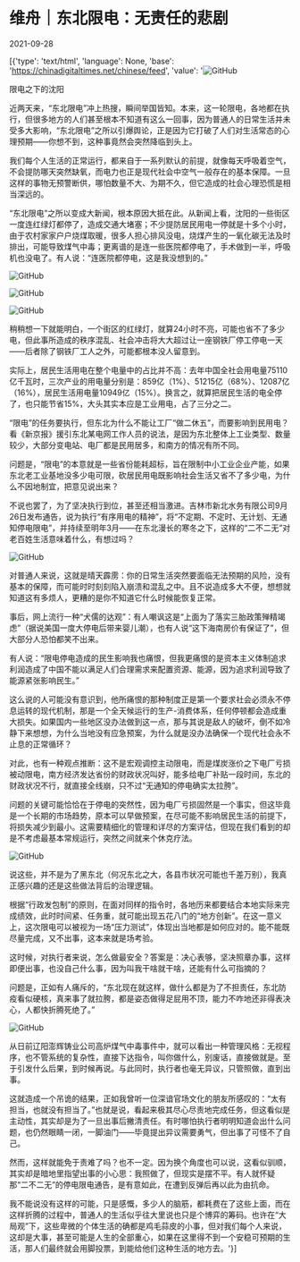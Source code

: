 # 维舟｜东北限电：无责任的悲剧

2021-09-28

[{'type': 'text/html', 'language': None, 'base': 'https://chinadigitaltimes.net/chinese/feed', 'value': '![GitHub](https://chinadigitaltimes.net/chinese/files/2021/09/post-671442-6152f035de91f.)

限电之下的沈阳  

近两天来，“东北限电”冲上热搜，瞬间举国皆知。本来，这一轮限电，各地都在执行，但很多地方的人们甚至根本不知道有这么一回事，因为普通人的日常生活并未受多大影响，“东北限电”之所以引爆舆论，正是因为它打破了人们对生活常态的心理预期——你想不到，这种事竟然会突然降临到头上。

我们每个人生活的正常运行，都来自于一系列默认的前提，就像每天呼吸着空气，不会提防哪天突然缺氧，而电力也正是现代社会中空气一般存在的基本保障。一旦这样的事物无预警断供，哪怕数量不大、为期不久，但它造成的社会心理恐慌是相当深远的。

“东北限电”之所以变成大新闻，根本原因大抵在此。从新闻上看，沈阳的一些街区一度连红绿灯都停了，造成交通大堵塞；不少提防居民用电一停就是十多个小时，由于农村家家户户烧煤取暖，很多人担心排风没电，烧煤产生的一氧化碳无法及时排出，可能导致煤气中毒；更离谱的是连一些医院都停电了，手术做到一半，呼吸机也没电了。有人说：“连医院都停电，这是我没想到的。”

![GitHub](https://chinadigitaltimes.net/chinese/files/2021/09/post-671442-6152f038665bb.png)

![GitHub](https://chinadigitaltimes.net/chinese/files/2021/09/post-671442-6152f03b37f49.png)

![GitHub](https://chinadigitaltimes.net/chinese/files/2021/09/东北限电.jpg)

稍稍想一下就能明白，一个街区的红绿灯，就算24小时不亮，可能也省不了多少电，但此事所造成的秩序混乱、社会冲击将大大超过让一座钢铁厂停工停电一天——后者除了钢铁厂工人之外，可能都根本没人留意到。

实际上，居民生活用电在整个电量中的占比并不高：去年中国全社会用电量75110亿千瓦时，三次产业的用电量分别是：859亿（1%）、51215亿（68%）、12087亿（16%），居民生活用电量10949亿（15%）。换言之，就算把居民生活的电全停了，也只能节省15%，大头其实本应是工业用电，占了三分之二。

“限电”的任务要执行，但东北为什么不能让工厂“做二休五”，而要影响到民用电？看《新京报》援引东北某电网工作人员的说法，是因为东北整体上工业类型、数量较少，大部分变电站、电厂都是民用居多，和南方的情况有所不同。

问题是，“限电”的本意就是一些省份能耗超标，旨在限制中小工业企业产能，如果东北老工业基地没多少电可限，砍居民用电既影响社会生活又省不了多少电，为什么不因地制宜，把意见说出来？

不说也罢了，为了坚决执行到位，甚至还相当激进。吉林市新北水务有限公司9月26日发布通告，说为执行“有序用电的精神”，将“不定期、不定时、无计划、无通知停电限电”，并持续至明年3月——在东北漫长的寒冬之下，这样的“二不二无”对老百姓生活意味着什么，有想过吗？

![GitHub](https://chinadigitaltimes.net/chinese/files/2021/09/post-671442-6152f03ecd76c.png)

对普通人来说，这就是晴天霹雳：你的日常生活突然要面临无法预期的风险，没有基本的保障，而可能时时刻刻陷入崩溃和混乱之中。且不说造成多大不便，想想就知道这有多烦人，更糟的是你不知道它什么时候能恢复正常。

事后，网上流行一种“犬儒的达观”：有人嘲讽这是“上面为了落实三胎政策殚精竭虑”（据说美国一度大停电后带来婴儿潮），也有人说“这下海南房价有保证了”，但大部分人恐怕都笑不出来。

有人说：“限电停电造成的民生影响我也痛恨，但我更痛恨的是资本主义体制追求利润造成了中国不能以满足人们合理需求来配置资源、能源，因为追求利润导致了能源紧张影响民生。”

这么说的人可能没有意识到，他所痛恨的那种制度正是第一个要求社会必须永不停息运转的现代机制，那是一个全天候运行的生产-消费体系，任何停顿都会造成重大损失。如果国内一些地区没办法做到这一点，那与其说是敌人的破坏，倒不如冷静下来想想，为什么当地没有应急预案，为什么就是没办法确保一个现代社会永不止息的正常循环？

对此，也有一种观点推断：这不是宏观调控主动限电，而是煤炭涨价之下电厂亏损被动限电，南方经济发达省份的财政状况叫好，能多给电厂补贴一段时间，东北的财政状况不行，就直接全线崩，只不过“无通知的停电确实太拉胯”。

问题的关键可能恰恰在于停电的突然性，因为电厂亏损固然是一个事实，但这毕竟是一个长期的市场趋势，原本可以早做预案，在尽可能不影响居民生活的前提下，将损失减少到最小。这需要精细化的管理和详尽的方案评估，但现在我们看到的却是不考虑最基本常规运行，突然之间就来个休克疗法。

![GitHub](https://chinadigitaltimes.net/chinese/files/2021/09/post-671442-6152f040d5ad2.)

说这些，并不是为了黑东北（何况东北之大，各县市状况可能也千差万别），我真正感兴趣的还是这些做法背后的治理逻辑。

根据“行政发包制”的原则，在面对同样的指令时，各地历来都要结合本地实际来完成绩效，此时时间紧、任务重，就可能出现五花八门的“地方创新”。在这一意义上，这次限电可以被视为一场“压力测试”，体现出当地都是如何应对的。能不能既尽量完成，又不出事，这本来就是场考验。

这时候，对执行者来说，怎么做最安全？答案是：决心表够，坚决照章办事，这样即便出事，也没自己什么事，因为叫我干啥就干啥，还能有什么可指摘的？

问题是，正如有人痛斥的，“东北现在就这样，做什么都是为了不担责任，东北防疫看似硬核，真来事了就拉胯，都是姿态做得足屁用不顶，能力不咋地还非得表决心，人都快折腾死绝了。”

![GitHub](https://chinadigitaltimes.net/chinese/files/2021/09/post-671442-6152f042b9a1d.)

从日前辽阳澎辉铸业公司高炉煤气中毒事件中，就可以看出一种管理风格：无视程序，也不管系统的复杂性，直接下达指令，叫你做什么，别废话，直接做就是。至于引发什么后果，到时候再说。与此同时，执行者也毫无异议，只管照做，直到出事。

这就造成一个吊诡的结果，正如我曾听一位深谙官场文化的朋友所感叹的：“太有担当，也就没有担当了。”也就是说，看起来极其尽心尽责地完成任务，但这看似是主动性，其实却是为了一旦出事后撇清责任。有时哪怕执行者明明知道会出什么问题，也仍然眼睛一闭，一脚油门——毕竟提出异议需要勇气，但出事了可怪不了自己。

然而，这样就能免于责难了吗？也不一定。因为换个角度也可以说，这看似驯顺，其实却是暗地里指望出事的小心思：我照做了，但现实是摆不平。有人就怀疑那“二不二无”的停电限电通告，是有意如此，在遭到反弹后再以此为由抗命。

我不能说没有这样的可能，只是感慨，多少人的脑筋，都耗费在了这些上面，而在这样折腾的过程中，普通人的生活似乎往大里说也只是个博弈的筹码。也许在“大局观”下，这些卑微的个体生活的确都是鸡毛蒜皮的小事，但对我们每个人来说，这却是大事，甚至可能是人生的全部重心，如果在这里得不到一个安稳可预期的生活，那人们最终就会用脚投票，到能给他们这种生活的地方去。'}]